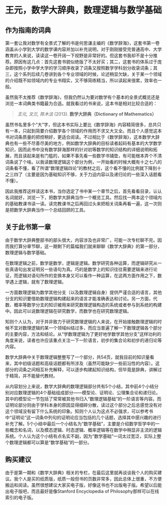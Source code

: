 # 王元，数学大辞典，数理逻辑与数学基础

## 作为指南的词典

第一套让我对数学有全景式了解的书是何思谦主编的《数学辞海》，这套书第一卷涵盖从小学到大学的数学课内容并加以补充说明，对于刚刚接受完普通高中、大学教育的人来说，读读这一卷开阔一下视野是非常好的。但这套书我却不是十分推荐。原因有这几点：首先这套书貌似绝版了不太好买；其二，这套书的体系过于庞杂即按照小学中学大学的学习顺序收录了词条又按照数学学科划分收录词条；其三，这个系列后续几卷讲到各个专业领域的时候，论述稍显欠缺，关于某一个领域的介绍既不如领域内的专业书翔实，又不够简练精当，所以读起来很累，效率也一般。

虽然我不太推荐《数学辞海》，但我仍然认为要对数学有个基本的全景式概览还是浏览一本词典类书籍最为合适。就我看过的书来说，这本书是相对比较合适的：

> *王元, 文兰, 陈木法* (2013). **数学大辞典（Dictionary of Mathematics）**

虽然书名里多个“大”字，但这本书实际上要比《数学辞海》内容精简很多，总共只有一本，只起到简要介绍数学各个领域的作用而不求又大又全。而且个人感觉这本书对词条质量的把控稍好，更适合阅读。不过相比于《数学辞海》，这本数学大辞典也有一些不尽善尽美的地方，例如数学大辞典的目标读者起码有基本的大学数学知识，因而此书中没有数学辞海那样的针对初等数学的知识结构的详细说明和拓展，而且读起来是有门槛的，如果不事先看一些数学书铺垫，有可能根本弄个不清词条说了个啥。以我读数理逻辑这个部分为例，一开始看的时候大概有十之七八的词条看不懂，看了所谓“数理逻辑四论”的教材之后，这个看不懂的比例就下降到十之三四了（主要是因为基础知识不够，关于力迫内容以及递归论的一些深入话题看不懂）。

因此我推荐这样读这本书，当你选定了书中某一个章节之后，首先看看目录，认认名词就好，浏览一下，把数学大辞典当作一个概览工具。然后找一两本这个领域内的基础教课书读一读。读完教课书之后再回过头来把相关词条再看一遍，这一次则是把数学大辞典当作一个总结回顾的工具。

## 关于此书第一章

由于数学大辞典整部书的部头很大，内容涉及也非常广，可能一次专栏聊不完。因而我打算分章节聊，这一期剩下的篇幅我们就来聊聊《数学大辞典》的第一部分，数理逻辑与数学基础。

在数理逻辑之前，数学是数学，逻辑是逻辑。数学研究各种运算，而逻辑研究从一些真语句出发证明另一些语句为真。巧的是数学上的知识往往需要逻辑来进行论证，而逻辑对语句所作的变换本身又可以看作一种运算，在这两方面作用之下，数学遇上逻辑，就有了数理逻辑。

一方面数理逻辑为数学其他分支（以及数理逻辑自身）提供严谨合适的语言，其他分支的知识要借助数理逻辑构建起来的语言才能准确表达和讨论。另一方面，代数、概率等数学分支的知识被用来研究数理逻辑构造的系统或者参与到系统的构建中。因此可以说数理逻辑在研究数学，而数学也在研究数理逻辑。

知则个人认为，对于并非致力于研究数理逻辑的人来说，在开始接触数理逻辑的时候不宜对数理逻辑的某一个领域纠结过多，而应当普遍了解一下数理逻辑各个部分的主要内容，方法和结论。从“学数理逻辑为了更好地学数学其他分支”这样功利的角度来说，读者也许应该重点关注一下一阶语言，初步的集合论和初步的递归论等内容。

数学大辞典中关于数理逻辑整整写了一个部分，共54页，就我目前的知识量看来，其中初级话题和高级话题都有所涉及（虽然可能缺少一些前沿性的内容）。这部分的词条之间相互补充解释，可以逐步构建起知识结构，但毕竟是辞典，讲解过于精简，并不能替代教材。

从内容划分上来说，数学大辞典的数理逻辑部分共有5个小结，其中前4个小结分别对应数理逻辑的4个基础组成部分——模型论、证明论、公理集合论和递归论。其中的模型论一节包括了常常被其他书归入“数理逻辑基础”的一阶语言等内容。而证明论部分则由于学科本身的原因显得细碎分散，读过这个部分之后总感觉没有对这个领域没有留下什么系统的印象。知则个人认为这点不必强求，可以参考书中“证明论”这一词条中列句的证明论应当包括的几个话题，选择其中感兴趣的进行补充了解。5个小结中最后一个小结名为“数学基础”，主要是介绍数学哲学中的一些概念和名词，以及模态逻辑、时态逻辑、概率逻辑等在数学中稍显非主流的逻辑系统。个人认为这个小结有点名实不副，因为“数学基础”一词太过宽泛，实际上整个数理逻辑都可以算是“数学基础”的一部分。

## 购买建议

由于是第一期和《数学大辞典》相关的专栏，在最后这里就再谈谈我个人的购买建议。我个人是买的纸质版，纸质一般但书的页数非常多，因此总体上很重，不方便搬运和阅读。虽然很想建议大家买电子版，好像这书也不出版电子版。希望以后能出电子版吧，而且最好是像Stanford Encyclopedia of Philosophy那样可以在线索引的电子版。

